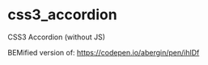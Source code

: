 # css3_accordion
CSS3 Accordion (without JS)

BEMified version of: https://codepen.io/abergin/pen/ihlDf
